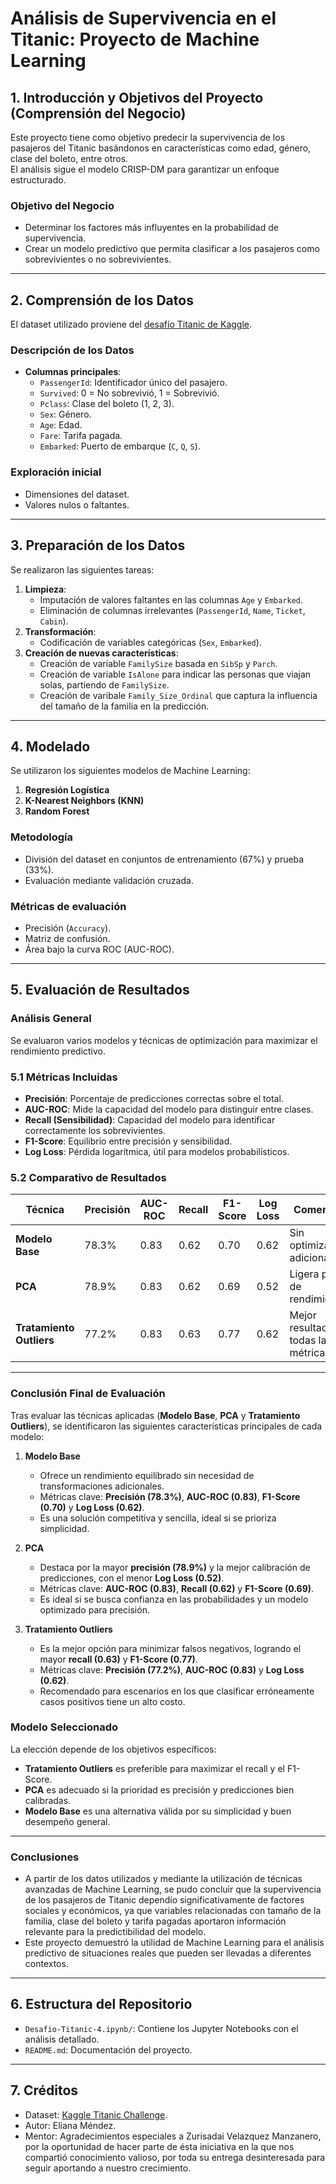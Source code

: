 # **Análisis de Supervivencia en el Titanic: Proyecto de Machine Learning**

## **1. Introducción y Objetivos del Proyecto (Comprensión del Negocio)**  
Este proyecto tiene como objetivo predecir la supervivencia de los pasajeros del Titanic basándonos en características como edad, género, clase del boleto, entre otros.  
El análisis sigue el modelo CRISP-DM para garantizar un enfoque estructurado.  

### **Objetivo del Negocio**  
- Determinar los factores más influyentes en la probabilidad de supervivencia.  
- Crear un modelo predictivo que permita clasificar a los pasajeros como sobrevivientes o no sobrevivientes.  

---

## **2. Comprensión de los Datos**  
El dataset utilizado proviene del [desafío Titanic de Kaggle](https://www.kaggle.com/c/titanic).  

### **Descripción de los Datos**  
- **Columnas principales**:  
  - `PassengerId`: Identificador único del pasajero.  
  - `Survived`: 0 = No sobrevivió, 1 = Sobrevivió.  
  - `Pclass`: Clase del boleto (1, 2, 3).  
  - `Sex`: Género.  
  - `Age`: Edad.  
  - `Fare`: Tarifa pagada.  
  - `Embarked`: Puerto de embarque (`C`, `Q`, `S`).  

### **Exploración inicial**  
- Dimensiones del dataset.  
- Valores nulos o faltantes.  

---

## **3. Preparación de los Datos**  
Se realizaron las siguientes tareas:  
1. **Limpieza**:  
   - Imputación de valores faltantes en las columnas `Age` y `Embarked`.  
   - Eliminación de columnas irrelevantes (`PassengerId`, `Name`, `Ticket`, `Cabin`).  
2. **Transformación**:  
   - Codificación de variables categóricas (`Sex`, `Embarked`).      
3. **Creación de nuevas características**:  
   - Creación de variable `FamilySize` basada en `SibSp` y `Parch`.
   - Creación de variable `IsAlone` para indicar las personas que viajan solas, partiendo de `FamilySize`.
   - Creación de varibale `Family_Size_Ordinal` que captura la influencia del tamaño de la familia en la predicción. 

---

## **4. Modelado**  
Se utilizaron los siguientes modelos de Machine Learning:  
1. **Regresión Logística**  
2. **K-Nearest Neighbors (KNN)**  
3. **Random Forest**    

### **Metodología**  
- División del dataset en conjuntos de entrenamiento (67%) y prueba (33%).  
- Evaluación mediante validación cruzada.  

### **Métricas de evaluación**  
- Precisión (`Accuracy`).  
- Matriz de confusión.  
- Área bajo la curva ROC (AUC-ROC).  

---

## **5. Evaluación de Resultados**

### **Análisis General**  
Se evaluaron varios modelos y técnicas de optimización para maximizar el rendimiento predictivo.  

### **5.1 Métricas Incluidas**  
- **Precisión**: Porcentaje de predicciones correctas sobre el total.  
- **AUC-ROC**: Mide la capacidad del modelo para distinguir entre clases.  
- **Recall (Sensibilidad)**: Capacidad del modelo para identificar correctamente los sobrevivientes.  
- **F1-Score**: Equilibrio entre precisión y sensibilidad.  
- **Log Loss**: Pérdida logarítmica, útil para modelos probabilísticos. 

### **5.2 Comparativo de Resultados**  

| Técnica                  | Precisión | AUC-ROC | Recall | F1-Score | Log Loss | Comentarios                                   |  
|--------------------------|-----------|---------|--------|----------|----------|---------------------------------------------|  
| **Modelo Base**          | 78.3%     | 0.83    | 0.62   | 0.70     | 0.62     | Sin optimizaciones adicionales.             |  
| **PCA**                  | 78.9%     | 0.83    | 0.62   | 0.69     | 0.52     | Ligera pérdida de rendimiento.              |  
| **Tratamiento Outliers** | 77.2%     | 0.83    | 0.63   | 0.77     | 0.62     | Mejor resultado en todas las métricas.      |  

---

### **Conclusión Final de Evaluación**  
Tras evaluar las técnicas aplicadas (**Modelo Base**, **PCA** y **Tratamiento Outliers**), se identificaron las siguientes características principales de cada modelo:

1. **Modelo Base**  
   - Ofrece un rendimiento equilibrado sin necesidad de transformaciones adicionales.  
   - Métricas clave: **Precisión (78.3%)**, **AUC-ROC (0.83)**, **F1-Score (0.70)** y **Log Loss (0.62)**.  
   - Es una solución competitiva y sencilla, ideal si se prioriza simplicidad.

2. **PCA**  
   - Destaca por la mayor **precisión (78.9%)** y la mejor calibración de predicciones, con el menor **Log Loss (0.52)**.  
   - Métricas clave: **AUC-ROC (0.83)**, **Recall (0.62)** y **F1-Score (0.69)**.  
   - Es ideal si se busca confianza en las probabilidades y un modelo optimizado para precisión.

3. **Tratamiento Outliers**  
   - Es la mejor opción para minimizar falsos negativos, logrando el mayor **recall (0.63)** y **F1-Score (0.77)**.  
   - Métricas clave: **Precisión (77.2%)**, **AUC-ROC (0.83)** y **Log Loss (0.62)**.  
   - Recomendado para escenarios en los que clasificar erróneamente casos positivos tiene un alto costo.

### Modelo Seleccionado
La elección depende de los objetivos específicos:  
- **Tratamiento Outliers** es preferible para maximizar el recall y el F1-Score.  
- **PCA** es adecuado si la prioridad es precisión y predicciones bien calibradas.  
- **Modelo Base** es una alternativa válida por su simplicidad y buen desempeño general.
  
---

### **Conclusiones**  
- A partir de los datos utilizados y mediante la utilización de técnicas avanzadas de Machine Learning, se pudo concluir que la supervivencia de los pasajeros de Titanic dependío significativamente de factores sociales y económicos, ya que variables relacionadas con tamaño de la familia, clase del boleto y tarifa pagadas aportaron información relevante para la predictibilidad del modelo.  
- Este proyecto demuestró la utilidad de Machine Learning para el análisis predictivo de situaciones reales que pueden ser llevadas a diferentes contextos.  

---

## **6. Estructura del Repositorio**  
- `Desafio-Titanic-4.ipynb/`: Contiene los Jupyter Notebooks con el análisis detallado.  
- `README.md`: Documentación del proyecto.  

---

## **7. Créditos**  
- Dataset: [Kaggle Titanic Challenge](https://www.kaggle.com/c/titanic).  
- Autor: Eliana Méndez.  
- Mentor: Agradecimientos especiales a Zurisadai Velazquez Manzanero, por la oportunidad de hacer parte de ésta iniciativa en la que nos compartió conocimiento valioso, por toda su entrega desinteresada para seguir aportando a nuestro crecimiento.
